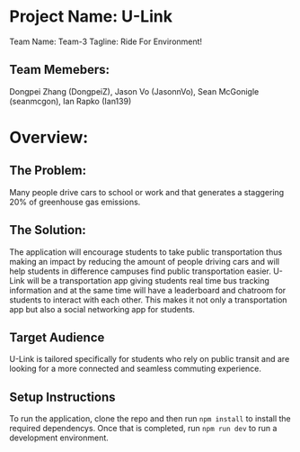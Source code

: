 # Project Name: U-Link
Team Name: Team-3
Tagline: Ride For Environment!

## Team Memebers:
Dongpei Zhang (DongpeiZ), 
Jason Vo (JasonnVo), 
Sean McGonigle (seanmcgon), 
Ian Rapko (Ian139)

# Overview:
## The Problem:
Many people drive cars to school or work and that generates a staggering 20% of greenhouse gas emissions.

## The Solution:
The application will encourage students to take public transportation thus making an impact by reducing 
the amount of people driving cars and will help students in difference campuses find public transportation 
easier. U-Link will be a transportation app giving students real time bus tracking information and at the 
same time will have a leaderboard and chatroom for students to interact with each other. This makes it 
not only a transportation app but also a social networking app for students. 

## Target Audience
U-Link is tailored specifically for students who rely on public transit and are looking for a more connected 
and seamless commuting experience.

## Setup Instructions
To run the application, clone the repo and then run ```npm install``` to install the required dependencys. Once that is completed, run ```npm run dev``` to run a development environment. 